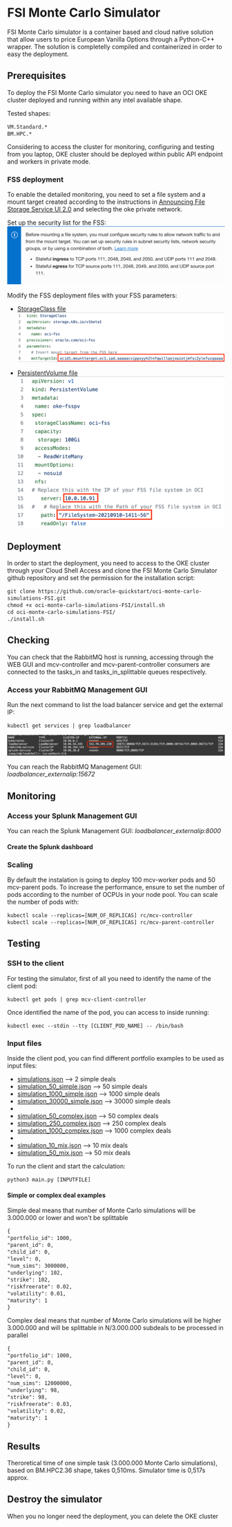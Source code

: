 # FSI Monte Carlo Simulator
FSI Monte Carlo simulator is a container based and cloud native solution that allow users to price European Vanilla Options through a Python-C++ wrapper. The solution is completelly compiled and containerized in order to easy the deployment.

## Prerequisites
To deploy the FSI Monte Carlo simulator you need to have an OCI OKE cluster deployed and running within any intel available shape. 

Tested shapes:

    VM.Standard.*
    BM.HPC.*
    
Considering to access the cluster for monitoring, configuring and testing from you laptop, OKE cluster should be deployed within public API endpoint and workers in private mode.

### FSS deployment
To enable the detailed monitoring, you need to set a file system and a mount target created according to the instructions in [Announcing File Storage Service UI 2.0](https://blogs.oracle.com/cloud-infrastructure/post/announcing-file-storage-service-ui-20) and selecting the oke private network.

Set up the security list for the FSS:
![](https://github.com/oracle-quickstart/oci-monte-carlo-simulations-FSI/blob/main/images/security_list_fss.png)

Modify the FSS deployment files with your FSS parameters:
* [StorageClass file](ks8-deployment/storageClass.yaml)
![](images/storageClass_file.png)

* [PersistentVolume file](ks8-deployment/persistentVolume.yaml)
![](images/persistentVolume_file.png)

## Deployment
In order to start the deployment, you need to access to the OKE cluster through your Cloud Shell Access and clone the FSI Monte Carlo Simulator github repository and set the permission for the installation script:

    git clone https://github.com/oracle-quickstart/oci-monte-carlo-simulations-FSI.git
    chmod +x oci-monte-carlo-simulations-FSI/install.sh
    cd oci-monte-carlo-simulations-FSI/
    ./install.sh

## Checking
You can check that the RabbitMQ host is running, accessing through the WEB GUI and mcv-controller and mcv-parent-controller consumers are connected to the tasks_in and tasks_in_splittable queues respectively.

### Access your RabbitMQ Management GUI
Run the next command to list the load balancer service and get the external IP:

    kubectl get services | grep loadbalancer

![](https://github.com/oracle-quickstart/oci-monte-carlo-simulations-FSI/blob/main/images/loadbalancer_publicip.png)

You can reach the RabbitMQ Management GUI: *loadbalancer_externalip:15672*

## Monitoring

### Access your Splunk Management GUI
You can reach the Splunk Management GUI: *loadbalancer_externalip:8000*

#### Create the Splunk dashboard


### Scaling
By default the instalation is going to deploy 100 mcv-worker pods and 50 mcv-parent pods.
To increase the performance, ensure to set the number of pods according to the number of OCPUs in your node pool. You can scale the number of pods with:

    kubectl scale --replicas=[NUM_OF_REPLICAS] rc/mcv-controller
    kubectl scale --replicas=[NUM_OF_REPLICAS] rc/mcv-parent-controller

## Testing
### SSH to the client
For testing the simulator, first of all you need to identify the name of the client pod:

    kubectl get pods | grep mcv-client-controller

Once identified the name of the pod, you can access to inside running:

    kubectl exec --stdin --tty [CLIENT_POD_NAME] -- /bin/bash

### Input files
Inside the client pod, you can find different portfolio examples to be used as input files:

* [simulations.json](input-files/simulations.json) --> 2 simple deals
* [simulation_50_simple.json](input-files/simulation_50_simple.json) --> 50 simple deals
* [simulation_1000_simple.json](input-files/simulation_1000_simple.json) --> 1000 simple deals
* [simulation_30000_simple.json](input-files/simulation_30000_simple.json) --> 30000 simple deals
* 
* [simulation_50_complex.json](input-files/simulation_50_complex.json) --> 50 complex deals
* [simulation_250_complex.json](input-files/simulation_250_complex.json) --> 250 complex deals
* [simulation_1000_complex.json](input-files/simulation_1000_complex.json) --> 1000 complex deals
* 
* [simulation_10_mix.json](input-files/simulation_10_mix.json) --> 10 mix deals
* [simulation_50_mix.json](input-files/simulation_50_mix.json) --> 50 mix deals

To run the client and start the calculation:

    python3 main.py [INPUTFILE]

#### Simple or complex deal examples
Simple deal means that number of Monte Carlo simulations will be 3.000.000 or lower and won't be splittable

    {
    "portfolio_id": 1000,
    "parent_id": 0,
    "child_id": 0,
    "level": 0,
    "num_sims": 3000000,
    "underlying": 102,
    "strike": 102,
    "riskfreerate": 0.02,
    "volatility": 0.01,
    "maturity": 1
    }

Complex deal means that number of Monte Carlo simulations will be higher 3.000.000 and will be splittable in N/3.000.000 subdeals to be processed in parallel

    {
    "portfolio_id": 1000,
    "parent_id": 0,
    "child_id": 0,
    "level": 0,
    "num_sims": 12000000,
    "underlying": 98,
    "strike": 98,
    "riskfreerate": 0.03,
    "volatility": 0.02,
    "maturity": 1
    }


## Results
Theroretical time of one simple task (3.000.000 Monte Carlo simulations), based on BM.HPC2.36 shape, takes 0,510ms. Simulator time is 0,517s approx.

## Destroy the simulator
When you no longer need the deployment, you can delete the OKE cluster
